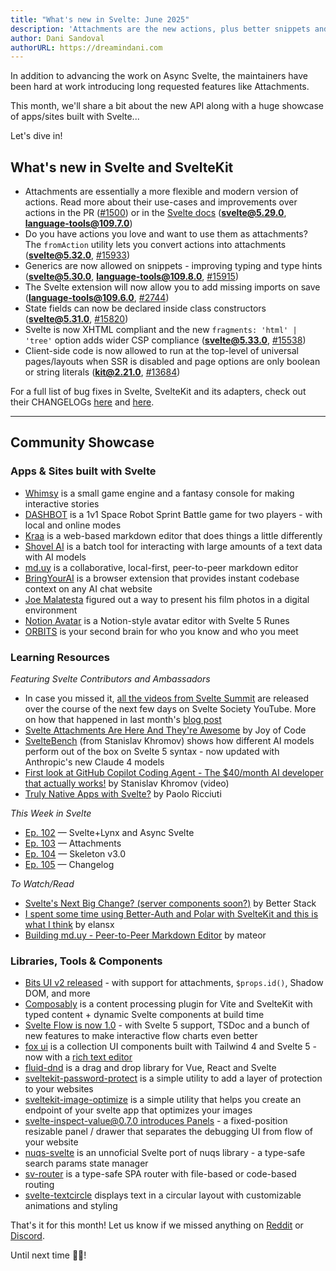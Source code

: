 ```yaml
---
title: "What's new in Svelte: June 2025"
description: 'Attachments are the new actions, plus better snippets and classes'
author: Dani Sandoval
authorURL: https://dreamindani.com
---
```


In addition to advancing the work on Async Svelte, the maintainers have been hard at work introducing long requested features like Attachments.

This month, we'll share a bit about the new API along with a huge showcase of apps/sites built with Svelte...

Let's dive in!

## What's new in Svelte and SvelteKit

- Attachments are essentially a more flexible and modern version of actions. Read more about their use-cases and improvements over actions in the PR ([#1500](https://github.com/sveltejs/svelte/pull/15000)) or in the [Svelte docs](https://svelte.dev/docs/svelte/@attach) (**svelte@5.29.0**, **language-tools@109.7.0**)
- Do you have actions you love and want to use them as attachments? The `fromAction` utility lets you convert actions into attachments (**svelte@5.32.0**, [#15933](https://github.com/sveltejs/svelte/pull/15933))
- Generics are now allowed on snippets - improving typing and type hints (**svelte@5.30.0**, **language-tools@109.8.0**, [#15915](https://github.com/sveltejs/svelte/pull/15915))
- The Svelte extension will now allow you to add missing imports on save (**language-tools@109.6.0**, [#2744](https://github.com/sveltejs/language-tools/pull/2744))
- State fields can now be declared inside class constructors (**svelte@5.31.0**, [#15820](https://github.com/sveltejs/svelte/pull/15820))
- Svelte is now XHTML compliant and the new `fragments: 'html' | 'tree'` option adds wider CSP compliance (**svelte@5.33.0**, [#15538](https://github.com/sveltejs/svelte/pull/15538))
- Client-side code is now allowed to run at the top-level of universal pages/layouts when SSR is disabled and page options are only boolean or string literals (**kit@2.21.0**, [#13684](https://github.com/sveltejs/kit/pull/13684))

For a full list of bug fixes in Svelte, SvelteKit and its adapters, check out their CHANGELOGs [here](https://github.com/sveltejs/svelte/blob/main/packages/svelte/CHANGELOG.md) and [here](https://github.com/sveltejs/kit/tree/main/packages).

---

## Community Showcase

### Apps & Sites built with Svelte

- [Whimsy](https://whimsy.rocks/) is a small game engine and a fantasy console for making interactive stories
- [DASHBOT](https://dashbot.jianong.me/) is a 1v1 Space Robot Sprint Battle game for two players - with local and online modes
- [Kraa](https://kraa.io/) is a web-based markdown editor that does things a little differently
- [Shovel AI](https://www.shovel-ai.com/) is a batch tool for interacting with large amounts of a text data with AI models
- [md.uy](https://md.uy/) is a collaborative, local-first, peer-to-peer markdown editor
- [BringYourAI](https://bringyourai.com/) is a browser extension that provides instant codebase context on any AI chat website
- [Joe Malatesta](https://www.joemmalatesta.com/film) figured out a way to present his film photos in a digital environment
- [Notion Avatar](https://notion-avatar-svelte.vercel.app/) is a Notion-style avatar editor with Svelte 5 Runes
- [ORBITS](https://www.orbits.so/) is your second brain for who you know and who you meet

### Learning Resources

_Featuring Svelte Contributors and Ambassadors_

- In case you missed it, [all the videos from Svelte Summit](https://www.youtube.com/playlist?list=PL8bMgX1kyZThKy_B41FQHk_xsHMQouV1Z) are released over the course of the next few days on Svelte Society YouTube. More on how that happened in last month's [blog post](https://svelte.dev/blog/svelte-summit-videos)
- [Svelte Attachments Are Here And They're Awesome](https://www.youtube.com/watch?v=9PREEREiPAE) by Joy of Code
- [SvelteBench](https://khromov.github.io/svelte-bench/benchmark-results-merged.html) (from Stanislav Khromov) shows how different AI models perform out of the box on Svelte 5 syntax - now updated with Anthropic's new Claude 4 models
- [First look at GitHub Copilot Coding Agent - The $40/month AI developer that actually works!](https://www.youtube.com/watch?v=FRcOen6JuJc) by Stanislav Khromov (video)
- [Truly Native Apps with Svelte?](https://mainmatter.com/blog/2025/05/22/native-apps-with-svelte/) by Paolo Ricciuti


_This Week in Svelte_

- [Ep. 102](https://www.youtube.com/watch?v=frp8BXlBAZY) — Svelte+Lynx and Async Svelte
- [Ep. 103](https://www.youtube.com/watch?v=P3Ldkuksqu0) — Attachments
- [Ep. 104](https://www.youtube.com/watch?v=txM-BCrZcbc) — Skeleton v3.0
- [Ep. 105](https://www.youtube.com/watch?v=Tiq0wivUNAE) — Changelog

_To Watch/Read_

- [Svelte's Next Big Change? (server components soon?)](https://www.youtube.com/watch?v=nQB9iRijqBY) by Better Stack
- [I spent some time using Better-Auth and Polar with SvelteKit and this is what I think](https://www.reddit.com/r/sveltejs/comments/1kaiwkk/i_spent_some_time_using_betterauth_and_polar_with/) by elansx
- [Building md.uy - Peer-to-Peer Markdown Editor](https://mr19.xyz/blog/md-uy/) by mateor

### Libraries, Tools & Components

- [Bits UI v2 released](https://www.bits-ui.com)  - with support for attachments, `$props.id()`, Shadow DOM, and more
- [Composably](https://github.com/kompismoln/composably) is a content processing plugin for Vite and SvelteKit with typed content + dynamic Svelte components at build time
- [Svelte Flow is now 1.0](https://svelteflow.dev/) - with Svelte 5 support, TSDoc and a bunch of new features to make interactive flow charts even better
- [fox ui](https://flo-bit.dev/ui-kit/) is a collection UI components built with Tailwind 4 and Svelte 5 - now with a [rich text editor](https://www.reddit.com/r/sveltejs/comments/1kjwuci/currently_building_a_svelte_rich_text_editor_on/)
- [fluid-dnd](https://github.com/carlosjorger/fluid-dnd) is a drag and drop library for Vue, React and Svelte
- [sveltekit-password-protect](https://github.com/humanshield-sidepack/sveltekit-password-protect) is a simple utility to add a layer of protection to your websites
- [sveltekit-image-optimize](https://github.com/humanshield-sidepack/sveltekit-image-optimize) is a simple utility that helps you create an endpoint of your svelte app that optimizes your images
- [svelte-inspect-value@0.7.0 introduces Panels](https://inspect.eirik.space/reference/panel) - a fixed-position resizable panel / drawer that separates the debugging UI from flow of your website
- [nuqs-svelte](https://github.com/rtrampox/nuqs-svelte) is an unnoficial Svelte port of nuqs library - a type-safe search params state manager
- [sv-router](https://sv-router.vercel.app/) is a type-safe SPA router with file-based or code-based routing
- [svelte-textcircle](https://github.com/LoStis-World/svelte-textcircle) displays text in a circular layout with customizable animations and styling

That's it for this month! Let us know if we missed anything on [Reddit](https://www.reddit.com/r/sveltejs/) or [Discord](https://discord.gg/svelte).

Until next time 👋🏼!

